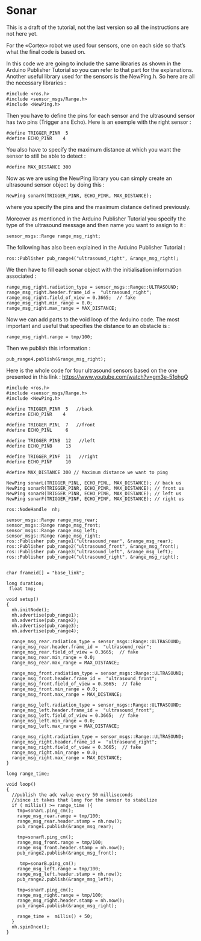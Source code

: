 
# Sonar #

This is a draft of the tutorial, not the last version so all the instructions are not here yet.

For the «Cortex» robot we used four sensors, one on each side so that’s what the final code is based on.

In this code we are going to include the same libraries as shown in the Arduino Publisher Tutorial so you can refer to that part for the explanations.
Another useful library used for the sensors is the NewPing.h. So here are all the necessary libraries :
```
#include <ros.h>
#include <sensor_msgs/Range.h>
#include <NewPing.h>
```
Then you have to define the pins for each sensor and the ultrasound sensor has two pins (Trigger ans Echo). Here is an exemple with the right sensor :
```
#define TRIGGER_PINR  5
#define ECHO_PINR    4   
```
You also have to specify the maximum distance at which you want the sensor to still be able to detect :
```
#define MAX_DISTANCE 300
```
Now as we are using the NewPing library you can simply create an ultrasound sensor object by doing this :
```
NewPing sonarR(TRIGGER_PINR, ECHO_PINR, MAX_DISTANCE);
```
where you specify the pins and the maximum distance defined previously.

Moreover as mentioned in the Arduino Publisher Tutorial you specify the type of the ultrasound message and then name you want to assign to it :
```
sensor_msgs::Range range_msg_right;
```
The following has also been explained in the Arduino Publisher Tutorial :
```
ros::Publisher pub_range4("ultrasound_right", &range_msg_right);
```
We then have to fill each sonar object with the initialisation information associated :
```
range_msg_right.radiation_type = sensor_msgs::Range::ULTRASOUND;
range_msg_right.header.frame_id =  "ultrasound_right";
range_msg_right.field_of_view = 0.3665;  // fake
range_msg_right.min_range = 0.0;
range_msg_right.max_range = MAX_DISTANCE;
```
Now we can add parts to the void loop of the Arduino code. The most important and useful that specifies the distance to an obstacle is :
```
range_msg_right.range = tmp/100;
```
Then we publish this information :
```
pub_range4.publish(&range_msg_right);
```
Here is the whole code for four ultrasound sensors based on the one presented in this link :
<https://www.youtube.com/watch?v=gm3e-51ohgQ>

```
#include <ros.h>
#include <sensor_msgs/Range.h>
#include <NewPing.h>

#define TRIGGER_PINR  5   //back
#define ECHO_PINR    4   

#define TRIGGER_PINL  7   //front
#define ECHO_PINL     6  

#define TRIGGER_PINB  12   //left
#define ECHO_PINB     13 

#define TRIGGER_PINF  11   //right
#define ECHO_PINF     10 

#define MAX_DISTANCE 300 // Maximum distance we want to ping  

NewPing sonarL(TRIGGER_PINL, ECHO_PINL, MAX_DISTANCE); // back us 
NewPing sonarR(TRIGGER_PINR, ECHO_PINR, MAX_DISTANCE); // front us
NewPing sonarB(TRIGGER_PINB, ECHO_PINB, MAX_DISTANCE); // left us
NewPing sonarF(TRIGGER_PINF, ECHO_PINF, MAX_DISTANCE); // right us

ros::NodeHandle  nh;

sensor_msgs::Range range_msg_rear;
sensor_msgs::Range range_msg_front;
sensor_msgs::Range range_msg_left;
sensor_msgs::Range range_msg_right;
ros::Publisher pub_range1("ultrasound_rear", &range_msg_rear);
ros::Publisher pub_range2("ultrasound_front", &range_msg_front);
ros::Publisher pub_range3("ultrasound_left", &range_msg_left);
ros::Publisher pub_range4("ultrasound_right", &range_msg_right);
 

char frameid[] = "base_link";

long duration;
 float tmp;

void setup()
{
  nh.initNode();
  nh.advertise(pub_range1);
  nh.advertise(pub_range2);
  nh.advertise(pub_range3);
  nh.advertise(pub_range4);

  range_msg_rear.radiation_type = sensor_msgs::Range::ULTRASOUND;
  range_msg_rear.header.frame_id =  "ultrasound_rear";
  range_msg_rear.field_of_view = 0.3665;  // fake
  range_msg_rear.min_range = 0.0;
  range_msg_rear.max_range = MAX_DISTANCE;
  
  range_msg_front.radiation_type = sensor_msgs::Range::ULTRASOUND;
  range_msg_front.header.frame_id =  "ultrasound_front";
  range_msg_front.field_of_view = 0.3665;  // fake
  range_msg_front.min_range = 0.0;
  range_msg_front.max_range = MAX_DISTANCE; 
   
  range_msg_left.radiation_type = sensor_msgs::Range::ULTRASOUND;
  range_msg_left.header.frame_id =  "ultrasound_front";
  range_msg_left.field_of_view = 0.3665;  // fake
  range_msg_left.min_range = 0.0;
  range_msg_left.max_range = MAX_DISTANCE;  
  
  range_msg_right.radiation_type = sensor_msgs::Range::ULTRASOUND;
  range_msg_right.header.frame_id =  "ultrasound_right";
  range_msg_right.field_of_view = 0.3665;  // fake
  range_msg_right.min_range = 0.0;
  range_msg_right.max_range = MAX_DISTANCE;
}

long range_time;

void loop()
{
  //publish the adc value every 50 milliseconds
  //since it takes that long for the sensor to stabilize
  if ( millis() >= range_time ){
    tmp=sonarL.ping_cm();
    range_msg_rear.range = tmp/100;
    range_msg_rear.header.stamp = nh.now();
    pub_range1.publish(&range_msg_rear);

    tmp=sonarR.ping_cm();
    range_msg_front.range = tmp/100;
    range_msg_front.header.stamp = nh.now();
    pub_range2.publish(&range_msg_front);
    
     tmp=sonarB.ping_cm();
    range_msg_left.range = tmp/100;
    range_msg_left.header.stamp = nh.now();
    pub_range2.publish(&range_msg_left);

    tmp=sonarF.ping_cm();
    range_msg_right.range = tmp/100;
    range_msg_right.header.stamp = nh.now();
    pub_range4.publish(&range_msg_right);

    range_time =  millis() + 50;
  }
  nh.spinOnce();
}


```
